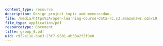 ```yaml
---
content_type: resource
description: Design project topic and memorandum.
file: /media/https%3A/open-learning-course-data-rc.s3.amazonaws.com/10-491-integrated-chemical-engineering-ii-spring-2006/c932e11ebae323f79681ab38a2f2f9e0_group_6.pdf
file_type: application/pdf
resourcetype: Document
title: group_6.pdf
uid: c932e11e-bae3-23f7-9681-ab38a2f2f9e0
---
```

